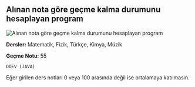 ## Alınan nota göre geçme kalma durumunu hesaplayan program
![Alınan nota göre geçme kalma durumunu hesaplayan program](https://patika-prod.s3-eu-central-1.amazonaws.com/userFiles/mevlut/projects/9mEGjMgBMb2iNMiYy-nota-gore-gecme-kalma-uygulamasi)

**Dersler:** Matematik, Fizik, Türkçe, Kimya, Müzik

**Geçme Notu:** 55

```
ÖDEV (JAVA)
```
Eğer girilen ders notları 0 veya 100 arasında değil ise ortalamaya katılmasın.